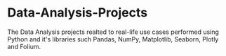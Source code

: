 # Data-Analysis-Projects
The Data Analysis projects realted to real-life use cases performed using Python and it's libraries such Pandas, NumPy, Matplotlib, Seaborn, Plotly and Folium.
